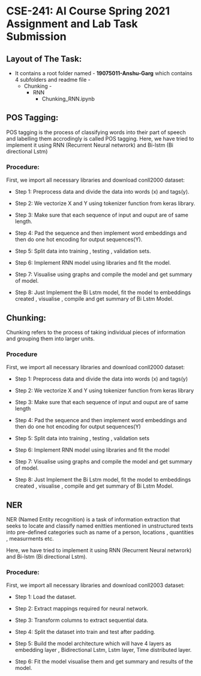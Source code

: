 # CSE-241: AI Course Spring 2021 Assignment and Lab Task Submission

## Layout of The Task:

* It contains a root folder named - **19075011-Anshu-Garg** which contains 4 subfolders and readme file -
    * Chunking -   
        * RNN
            * Chunking_RNN.ipynb

## POS Tagging:

POS tagging is the process of classifying words into their part of speech and labelling them accrodingly is called POS tagging.
Here, we have tried to implement it using RNN (Recurrent Neural netwrork) and Bi-lstm (Bi directional Lstm)

### Procedure:

First, we import all necessary libraries and download conll2000 dataset:

* Step 1: Preprocess data and divide the data into words (x) and tags(y).

* Step 2: We vectorize X and Y using tokenizer function from keras library.

* Step 3: Make sure that each sequence of input and ouput are of same length.

* Step 4: Pad the sequence and then implement word embeddings and then do one hot encoding for output sequences(Y).

* Step 5: Split data into training , testing , validation sets.

* Step 6: Implement RNN model using libraries and fit the model.

* Step 7: Visualise using graphs and compile the model and get summary of model.

* Step 8: Just Implement the Bi Lstm model, fit the model to embeddings created , visualise , compile and get summary of Bi Lstm Model.

## Chunking:
Chunking refers to the process of taking individual pieces of information and grouping them into larger units.

### Procedure

First, we import all necessary libraries and download conll2000 dataset:

* Step 1: Preprocess data and divide the data into words (x) and tags(y)

* Step 2: We vectorize X and Y using tokenizer function from keras library

* Step 3: Make sure that each sequence of input and ouput are of same length

* Step 4: Pad the sequence and then implement word embeddings and then do one hot encoding for output sequences(Y)

* Step 5: Split data into training , testing , validation sets

* Step 6: Implement RNN model using libraries and fit the model

* Step 7: Visualise using graphs and compile the model and get summary of model.

* Step 8: Just Implement the Bi Lstm model, fit the model to embeddings created , visualise , compile and get summary of Bi Lstm Model.


## NER

NER (Named Entity recognition) is a task of information extraction that seeks to locate and classify named enitties mentioned in unstructured texts into pre-defined categories such as name of a person, locations , quantities , measurments etc.

Here, we have tried to implement it using RNN (Recurrent Neural netwrork) and Bi-lstm (Bi directional Lstm).

### Procedure:

First, we import all necessary libraries and download conll2003 dataset:

* Step 1: Load the dataset.

* Step 2: Extract mappings required for neural network.

* Step 3: Transform columns to extract sequential data.

* Step 4: Split the dataset into train and test after padding.

* Step 5: Build the model architecture which will have 4 layers as embedding layer , Bidirectional Lstm, Lstm layer, Time distributed layer.

* Step 6: Fit the model visualise them and get summary and results of the model.
